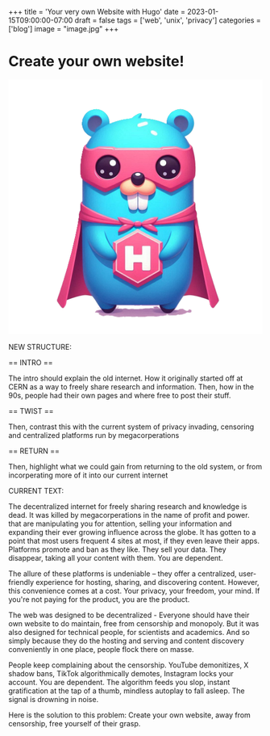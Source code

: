 +++
title = 'Your very own Website with Hugo'
date = 2023-01-15T09:00:00-07:00
draft = false
tags = ['web', 'unix', 'privacy']
categories = ['blog']
image = "image.jpg"
+++

# Create your own website!

![](hugo.png)

NEW STRUCTURE:

== INTRO ==

The intro should explain the old internet. How it originally started off at CERN as a way to freely share research and information. Then, how in the 90s, people had their own pages and where free to post their stuff.

== TWIST ==

Then, contrast this with the current system of privacy invading, censoring and centralized platforms run by megacorperations

== RETURN ==

Then, highlight what we could gain from returning to the old system, or from incorperating more of it into our current internet

CURRENT TEXT:

The decentralized internet for freely sharing research and knowledge is dead. It was killed by megacorperations in the name of profit and power. that are manipulating you for attention, selling your information and expanding their ever growing influence across the globe. It has gotten to a point that most users frequent 4 sites at most, if they even leave their apps. Platforms promote and ban as they like. They sell your data. They disappear, taking all your content with them. You are dependent.

The allure of these platforms is undeniable – they offer a centralized, user-friendly experience for hosting, sharing, and discovering content. However, this convenience comes at a cost. Your privacy, your freedom, your mind. If you're not paying for the product, you are the product. 

The web was designed to be decentralized - Everyone should have their own website to do maintain, free from censorship and monopoly. But it was also designed for technical people, for scientists and academics. And so simply because they do the hosting and serving and content discovery conveniently in one place, people flock there on masse.

People keep complaining about the censorship. YouTube demonitizes, X shadow bans, TikTok algorithmically demotes, Instagram locks your account. You are dependent. The algorithm feeds you slop, instant gratification at the tap of a thumb, mindless autoplay to fall asleep. The signal is drowning in noise.

Here is the solution to this problem: Create your own website, away from censorship, free yourself of their grasp.
